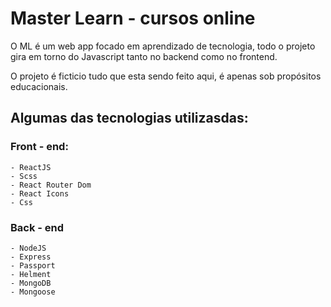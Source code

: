 # Master Learn  - cursos online

O ML é um web app focado em aprendizado de tecnologia, todo o projeto gira em torno do Javascript tanto no backend como no frontend. 

O projeto é ficticio tudo que esta sendo feito aqui, é apenas sob propósitos educacionais. 

## Algumas das tecnologias utilizasdas:

### Front - end:  
    - ReactJS
    - Scss
    - React Router Dom
    - React Icons 
    - Css 
### Back - end 
    - NodeJS
    - Express
    - Passport 
    - Helment 
    - MongoDB
    - Mongoose



